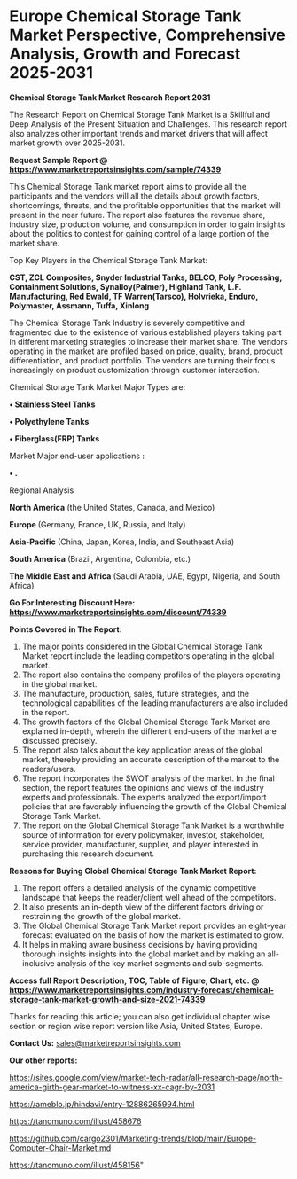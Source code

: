 # Europe Chemical Storage Tank Market Perspective, Comprehensive Analysis, Growth and Forecast 2025-2031

<strong>Chemical Storage Tank Market Research Report 2031</strong>

The Research Report on Chemical Storage Tank Market is a Skillful and Deep Analysis of the Present Situation and Challenges. This research report also analyzes other important trends and market drivers that will affect market growth over 2025-2031.

<strong>Request Sample Report @ <a href=https://www.marketreportsinsights.com/sample/74339>https://www.marketreportsinsights.com/sample/74339</a></strong>

This Chemical Storage Tank market report aims to provide all the participants and the vendors will all the details about growth factors, shortcomings, threats, and the profitable opportunities that the market will present in the near future. The report also features the revenue share, industry size, production volume, and consumption in order to gain insights about the politics to contest for gaining control of a large portion of the market share.

Top Key Players in the Chemical Storage Tank Market:

<strong>CST, ZCL Composites, Snyder Industrial Tanks, BELCO, Poly Processing, Containment Solutions, Synalloy(Palmer), Highland Tank, L.F. Manufacturing, Red Ewald, TF Warren(Tarsco), Holvrieka, Enduro, Polymaster, Assmann, Tuffa, Xinlong</strong>

The Chemical Storage Tank Industry is severely competitive and fragmented due to the existence of various established players taking part in different marketing strategies to increase their market share. The vendors operating in the market are profiled based on price, quality, brand, product differentiation, and product portfolio. The vendors are turning their focus increasingly on product customization through customer interaction.

Chemical Storage Tank Market Major Types are:

<strong>• Stainless Steel Tanks

• Polyethylene Tanks

• Fiberglass(FRP) Tanks</strong>

Market Major end-user applications :

<strong>• .</strong>

Regional Analysis

</u><strong><b>North America</b></strong> (the United States, Canada, and Mexico)

<strong><b>Europe </b></strong>(Germany, France, UK, Russia, and Italy)

<strong><b>Asia-Pacific</b></strong> (China, Japan, Korea, India, and Southeast Asia)

<strong><b>South America</b></strong> (Brazil, Argentina, Colombia, etc.)

<strong><b>The Middle East and Africa</b></strong> (Saudi Arabia, UAE, Egypt, Nigeria, and South Africa)

<strong>Go For Interesting Discount Here: <a href=https://www.marketreportsinsights.com/discount/74339>https://www.marketreportsinsights.com/discount/74339</a></strong>

<strong>Points Covered in The Report:</strong>
<ol>
  <li>The major points considered in the Global Chemical Storage Tank Market report include the leading competitors operating in the global market.</li>
  <li>The report also contains the company profiles of the players operating in the global market.</li>
  <li>The manufacture, production, sales, future strategies, and the technological capabilities of the leading manufacturers are also included in the report.</li>
  <li>The growth factors of the Global Chemical Storage Tank Market are explained in-depth, wherein the different end-users of the market are discussed precisely.</li>
  <li>The report also talks about the key application areas of the global market, thereby providing an accurate description of the market to the readers/users.</li>
  <li>The report incorporates the SWOT analysis of the market. In the final section, the report features the opinions and views of the industry experts and professionals. The experts analyzed the export/import policies that are favorably influencing the growth of the Global Chemical Storage Tank Market.</li>
  <li>The report on the Global Chemical Storage Tank Market is a worthwhile source of information for every policymaker, investor, stakeholder, service provider, manufacturer, supplier, and player interested in purchasing this research document.</li>
</ol>
<strong>Reasons for Buying Global Chemical Storage Tank Market Report:</strong>

<ol>
  <li>The report offers a detailed analysis of the dynamic competitive landscape that keeps the reader/client well ahead of the competitors.</li>
  <li>It also presents an in-depth view of the different factors driving or restraining the growth of the global market.</li>
  <li>The Global Chemical Storage Tank Market report provides an eight-year forecast evaluated on the basis of how the market is estimated to grow.</li>
  <li>It helps in making aware business decisions by having providing thorough insights insights into the global market and by making an all-inclusive analysis of the key market segments and sub-segments.</li>
</ol>
<strong>Access full Report Description, TOC, Table of Figure, Chart, etc. @ <a href=https://www.marketreportsinsights.com/industry-forecast/chemical-storage-tank-market-growth-and-size-2021-74339>https://www.marketreportsinsights.com/industry-forecast/chemical-storage-tank-market-growth-and-size-2021-74339</a></strong>


Thanks for reading this article; you can also get individual chapter wise section or region wise report version like Asia, United States, Europe.

<strong>Contact Us:</strong>
sales@marketreportsinsights.com

<strong>Our other reports:</strong>

<a href=https://sites.google.com/view/market-tech-radar/all-research-page/north-america-girth-gear-market-to-witness-xx-cagr-by-2031>https://sites.google.com/view/market-tech-radar/all-research-page/north-america-girth-gear-market-to-witness-xx-cagr-by-2031</a>

<a href=https://ameblo.jp/hindavi/entry-12886265994.html>https://ameblo.jp/hindavi/entry-12886265994.html</a>

<a href=https://tanomuno.com/illust/458676>https://tanomuno.com/illust/458676</a>

<a href=https://github.com/cargo2301/Marketing-trends/blob/main/Europe-Computer-Chair-Market.md>https://github.com/cargo2301/Marketing-trends/blob/main/Europe-Computer-Chair-Market.md</a>

<a href=https://tanomuno.com/illust/458156>https://tanomuno.com/illust/458156</a>"
